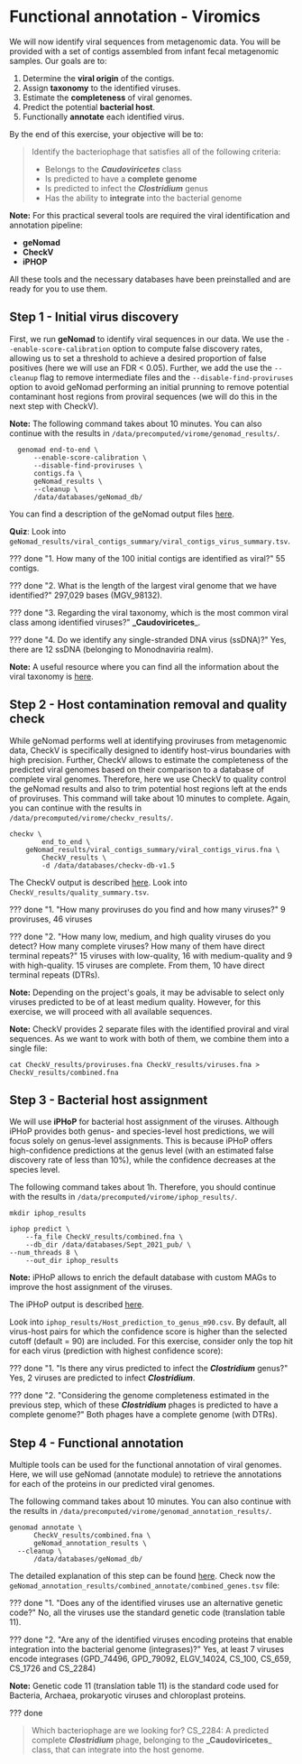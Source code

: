 # Functional annotation - Viromics

We will now identify viral sequences from metagenomic data. You will be provided with a set of contigs assembled from infant fecal metagenomic samples. Our goals are to:

1. Determine the **viral origin** of the contigs.
2. Assign **taxonomy** to the identified viruses.
3. Estimate the **completeness** of viral genomes.
4. Predict the potential **bacterial host**.
5. Functionally **annotate** each identified virus.


By the end of this exercise, your objective will be to:

> Identify the bacteriophage that satisfies all of the following criteria:
> - Belongs to the **_Caudoviricetes_** class  
> - Is predicted to have a **complete genome**
> - Is predicted to infect the **_Clostridium_** genus
> - Has the ability to **integrate** into the bacterial genome

**Note:** For this practical several tools are required the viral identification and annotation pipeline:
- **geNomad**  
- **CheckV**  
- **iPHOP**

All these tools and the necessary databases have been preinstalled and are ready for you to use them.


## Step 1 - Initial virus discovery

First, we run **geNomad** to identify viral sequences in our data. We use the ``--enable-score-calibration`` option to compute false discovery rates, allowing us to set a threshold to achieve a desired proportion of false positives (here we will use an FDR < 0.05). Further, we add the use the ``--cleanup`` flag to remove intermediate files and the ``--disable-find-proviruses`` option to avoid geNomad performing an initial prunning to remove potential contaminant host regions from proviral sequences (we will do this in the next step with CheckV). 

**Note:** The following command takes about 10 minutes. You can also continue with the results in ``/data/precomputed/virome/genomad_results/``.

      genomad end-to-end \
          --enable-score-calibration \
          --disable-find-proviruses \
          contigs.fa \
          geNomad_results \
          --cleanup \
          /data/databases/geNomad_db/


You can find a description of the geNomad output files [here](https://github.com/jiarong/VirSorter2#detailed-description-on-output-files).

**Quiz**: Look into ``geNomad_results/viral_contigs_summary/viral_contigs_virus_summary.tsv``. 

??? done "1. How many of the 100 initial contigs are identified as viral?"
    55 contigs.
    
??? done "2. What is the length of the largest viral genome that we have identified?"
    297,029 bases (MGV_98132).

??? done "3. Regarding the viral taxonomy, which is the most common viral class among identified viruses?"
    **_Caudoviricetes**_.

??? done "4. Do we identify any single-stranded DNA virus (ssDNA)?"
    Yes, there are 12 ssDNA (belonging to Monodnaviria realm).     

**Note:** A useful resource where you can find all the information about the viral taxonomy is [here](https://ictv.global/taxonomy).  

## Step 2 - Host contamination removal and quality check

While geNomad performs well at identifying proviruses from metagenomic data, CheckV is specifically designed to identify host-virus boundaries with high precision. Further, CheckV allows to estimate the completeness of the predicted viral genomes based on their comparison to a database of complete viral genomes. Therefore, here we use CheckV to quality control the geNomad results and also to trim potential host regions left at the ends of proviruses. This command will take about 10 minutes to complete. Again, you can continue with the results in ``/data/precomputed/virome/checkv_results/``.

	checkv \
            end_to_end \
	    geNomad_results/viral_contigs_summary/viral_contigs_virus.fna \
            CheckV_results \
            -d /data/databases/checkv-db-v1.5


The CheckV output is described [here](https://bitbucket.org/berkeleylab/checkv/src/master/). Look into ``CheckV_results/quality_summary.tsv``.

??? done "1. "How many proviruses do you find and how many viruses?"
    9 proviruses, 46 viruses

??? done "2. "How many low, medium, and high quality viruses do you detect? How many complete viruses? How many of them have direct terminal repeats?"
    15 viruses with low-quality, 16 with medium-quality and 9 with high-quality.
    15 viruses are complete. From them, 10 have direct terminal repeats (DTRs).

**Note:** Depending on the project's goals, it may be advisable to select only viruses predicted to be of at least medium quality. However, for this exercise, we will proceed with all available sequences.

**Note:** CheckV provides 2 separate files with the identified proviral and viral sequences. As we want to work with both of them, we combine them into a single file: 

    cat CheckV_results/proviruses.fna CheckV_results/viruses.fna > CheckV_results/combined.fna


## Step 3 - Bacterial host assignment

We will use **iPHoP** for bacterial host assignment of the viruses. Although iPHoP provides both genus- and species-level host predictions, we will focus solely on genus-level assignments. This is because iPHoP offers high-confidence predictions at the genus level (with an estimated false discovery rate of less than 10%), while the confidence decreases at the species level.

The following command takes about 1h. Therefore, you should continue with the results in ``/data/precomputed/virome/iphop_results/``.

    mkdir iphop_results
    
    iphop predict \
        --fa_file CheckV_results/combined.fna \
        --db_dir /data/databases/Sept_2021_pub/ \
	--num_threads 8 \
        --out_dir iphop_results

**Note:** iPHoP allows to enrich the default database with custom MAGs to improve the host assignment of the viruses.

The iPHoP output is described [here](https://bitbucket.org/MAVERICLab/vcontact2/wiki/Home](https://bitbucket.org/srouxjgi/iphop/src/main/#markdown-header-main-output-files)). 

Look into ``iphop_results/Host_prediction_to_genus_m90.csv``. By default, all virus-host pairs for which the confidence score is higher than the selected cutoff (default = 90) are included. For this exercise, consider only the top hit for each virus (prediction with highest confidence score):

 ??? done "1. "Is there any virus predicted to infect the **_Clostridium_** genus?"
    Yes, 2 viruses are predicted to infect **_Clostridium_**.

 ??? done "2. "Considering the genome completeness estimated in the previous step, which of these **_Clostridium_** phages is predicted to have a complete genome?"
    Both phages have a complete genome (with DTRs).
    

## Step 4 - Functional annotation

Multiple tools can be used for the functional annotation of viral genomes. Here, we will use geNomad (annotate module) to retrieve the annotations for each of the proteins in our predicted viral genomes.

The following command takes about 10 minutes. You can also continue with the results in ``/data/precomputed/virome/genomad_annotation_results/``.

    genomad annotate \
          CheckV_results/combined.fna \
          geNomad_annotation_results \
	  --cleanup \
          /data/databases/geNomad_db/

The detailed explanation of this step can be found [here](https://portal.nersc.gov/genomad/pipeline.html#annotate). Check now the ``geNomad_annotation_results/combined_annotate/combined_genes.tsv`` file:

 ??? done "1. "Does any of the identified viruses use an alternative genetic code?"
    No, all the viruses use the standard genetic code (translation table 11).

 ??? done "2. "Are any of the identified viruses encoding proteins that enable integration into the bacterial genome (integrases)?"
    Yes, at least 7 viruses encode integrases (GPD_74496, GPD_79092, ELGV_14024, CS_100, CS_659, CS_1726 and CS_2284)  

**Note:** Genetic code 11 (translation table 11) is the standard code used for Bacteria, Archaea, prokaryotic viruses and chloroplast proteins.


??? done  
> Which bacteriophage are we looking for?
> CS_2284: A predicted complete **_Clostridium_** phage, belonging to the **_Caudoviricetes**_ class, that can integrate into the host genome.







